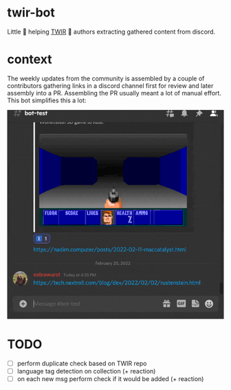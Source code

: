 # twir-bot
Little 🤖 helping [TWIR](https://github.com/rust-lang/this-week-in-rust) 🦀 authors extracting gathered content from discord.

# context
The weekly updates from the community is assembled by a couple of contributors gathering links in a discord channel first for review and later assembly into a PR. Assembling the PR usually meant a lot of manual effort. This bot simplifies this a lot:

![demo](demo.gif)

# TODO
* [ ] perform duplicate check based on TWIR repo
* [ ] language tag detection on collection (+ reaction)
* [ ] on each new msg perform check if it would be added (+ reaction)